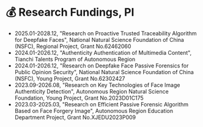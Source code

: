 # 💰 Research Fundings, PI
- 2025.01-2028.12, "Research on Proactive Trusted Traceability Algorithm for Deepfake Faces", National Natural Science Foundation of China (NSFC), Regional Project, Grant No.62462060
- 2024.01-2026.12, "Authenticity Authentication of Multimedia Content", Tianchi Talents Program of Autonomous Region
- 2024.01-2026.12, "Research on Deepfake Face Passive Forensics for Public Opinion Security", National Natural Science Foundation of China (NSFC), Young Project, Grant No.62302427
- 2023.09-2026.08, "Research on Key Technologies of Face Image Authenticity Detection", Autonomous Region Natural Science Foundation, Young Project, Grant No.2023D01C175
- 2023.03-2025.03, "Research on Efficient Passive Forensic Algorithm Based on Face Forgery Image", Autonomous Region Education Department Project, Grant No.XJEDU2023P009
